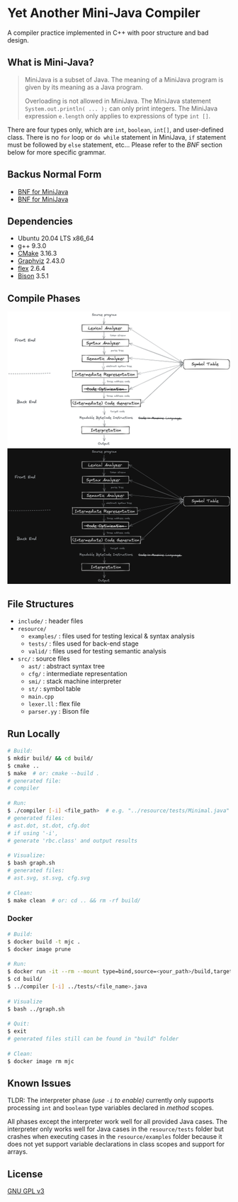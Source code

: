 # Yet Another Mini-Java Compiler

A compiler practice implemented in C++ with poor structure and bad design.

## What is Mini-Java?

> MiniJava is a subset of Java. The meaning of a MiniJava program is given by its meaning as a Java program.  
>
> Overloading is not allowed in MiniJava. The MiniJava statement `System.out.println( ... );` can only print integers. The MiniJava expression `e.length` only applies to expressions of type `int []`.

There are four types only, which are `int`, `boolean`, `int[]`, and user-defined class. There is no `for` loop or `do while` statement in MiniJava, `if` statement must be followed by `else` statement, etc... Please refer to the *BNF* section below for more specific grammar.

## Backus Normal Form

* [BNF for MiniJava](https://www.cambridge.org/us/features/052182060X/grammar.html)
* [BNF for MiniJava](https://web.cs.ucla.edu/classes/spring11/cs132/cs132/mj/minijava.html)

## Dependencies

* Ubuntu 20.04 LTS x86_64
* g++ 9.3.0
* [CMake](https://cmake.org/) 3.16.3
* [Graphviz](https://graphviz.org/) 2.43.0
* [flex](https://github.com/westes/flex) 2.6.4
* [Bison](https://www.gnu.org/software/bison/bison.html) 3.5.1

## Compile Phases

<div align="center">
  <img src="resource/phases-light.png#gh-light-mode-only" width="800" height="auto" alt="Compiler Phases">
  <img src="resource/phases-dark.png#gh-dark-mode-only" width="800" height="auto" alt="Compiler Phases">
</div>

## File Structures

* `include/` : header files
* `resource/`
  * `examples/` : files used for testing lexical & syntax analysis
  * `tests/` : files used for back-end stage
  * `valid/` : files used for testing semantic analysis
* `src/` : source files
  * `ast/` : abstract syntax tree
  * `cfg/` : intermediate representation
  * `smi/` : stack machine interpreter
  * `st/` : symbol table
  * `main.cpp`
  * `lexer.ll` : flex file
  * `parser.yy` : Bison file

## Run Locally

``` Bash
# Build:
$ mkdir build/ && cd build/
$ cmake ..
$ make  # or: cmake --build .
# generated file:
# compiler

# Run:
$ ./compiler [-i] <file_path>  # e.g. "../resource/tests/Minimal.java"
# generated files:
# ast.dot, st.dot, cfg.dot
# if using '-i', 
# generate 'rbc.class' and output results

# Visualize:
$ bash graph.sh
# generated files:
# ast.svg, st.svg, cfg.svg

# Clean:
$ make clean  # or: cd .. && rm -rf build/
```

### Docker

``` Bash
# Build:
$ docker build -t mjc .
$ docker image prune

# Run:
$ docker run -it --rm --mount type=bind,source=<your_path>/build,target=/home/build mjc
$ cd build/
$ ../compiler [-i] ../tests/<file_name>.java

# Visualize
$ bash ../graph.sh

# Quit:
$ exit
# generated files still can be found in "build" folder

# Clean:
$ docker image rm mjc
```

## Known Issues

TLDR: The interpreter phase *(use `-i` to enable)* currently only supports processing `int` and `boolean` type variables declared in *method* scopes.

All phases except the interpreter work well for all provided Java cases. The interpreter only works well for Java cases in the `resource/tests` folder but crashes when executing cases in the `resource/examples` folder because it does not yet support variable declarations in class scopes and support for arrays.

## License

[GNU GPL v3](https://choosealicense.com/licenses/gpl-3.0/)
